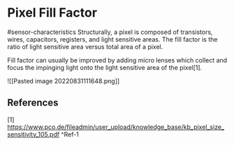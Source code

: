 # Pixel Fill Factor
#sensor-characteristics 
Structurally, a pixel is composed of transistors, wires, capacitors, registers, and light sensitive areas. The fill factor is the ratio of light sensitive area versus total area of a pixel. 

Fill factor can usually be improved by adding micro lenses which collect and focus the impinging light onto the light sensitive area of the pixel[1].

![[Pasted image 20220831111648.png]]
## References
[1] https://www.pco.de/fileadmin/user_upload/knowledge_base/kb_pixel_size_sensitivity_105.pdf ^Ref-1